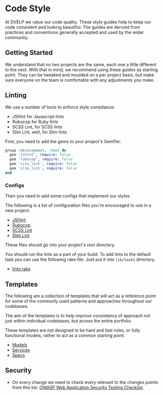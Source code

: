 # Code Style

At DVELP we value our code quality. These style guides help to keep our code
consistent and looking beautiful. The guides are derived from practices and
conventions generally accepted and used by the wider community.

## Getting Started

We understand that no two projects are the same, each one a little different to
the next. With that in mind, we recommend using these guides as starting point.
They can be tweaked and moulded on a per project basis, but make sure everyone
on the team is comfortable with any adjustments you make.

## Linting

We use a number of tools to enforce style compliance:

  * JSHint for Javascript lints
  * Rubocop for Ruby lints
  * SCSS Lint, for SCSS lints
  * Slim Lint, well, for Slim lints

First, you need to add the gems to your project's Gemfile:

```ruby
group :development, :test do
  gem 'jshint', require: false
  gem 'rubocop', require: false
  gem 'scss_lint', require: false
  gem 'slim_lint', require: false
end
```

### Configs

Then you need to add some configs that implement our styles.

The following is a list of configuration files you're encouraged to use in a new
project:

* [JSHint](config/.jshint.yml)
* [Rubocop](config/.rubocop.yml)
* [SCSS Lint](config/.scss-lint.yml)
* [Slim Lint](config/.slim-lint.yml)

These files should go into your project's root directory.

You should run the lints as a part of your build. To add lints to the default
task you can use the following rake file. Just put it into `lib/tasks`
directory.

* [lints.rake](config/lints.rake)

## Templates

The following are a collection of templates that will act as a reference point
for some of the commonly used patterns and approaches throughout our codebases.

The aim of the templates is to help improve consistency of approach not just
within individual codebases, but across the entire portfolio.

These templates are not designed to be hard and fast rules, or fully functional
models, rather to act as a common starting point.

  * [Models](templates/models.md)
  * [Services](templates/services.md)
  * [Specs](templates/specs)

## Security

* On every change we need to check every relevant to the changes points from
this list: [OWASP Web Application Security Testing Checklist](owasp-checklist.md).
